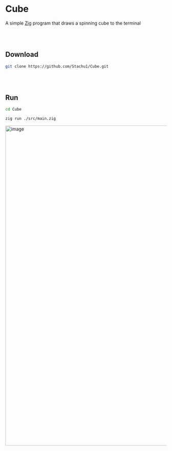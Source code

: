 # Cube
A simple [Zig](https://ziglang.org/) program that draws a spinning cube to the terminal

<br>
<br>

## Download
```bash
git clone https://github.com/Stachu1/Cube.git
```
<br>
<br>

## Run
```bash
cd Cube
```
```bash
zig run ./src/main.zig 
```

<img width="1000" alt="image" src="https://github.com/Stachu1/Cube/assets/77758413/03a7f866-b074-404a-81ce-22cbae631408">

